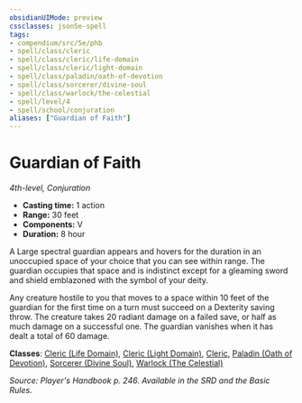 ```yaml
---
obsidianUIMode: preview
cssclasses: json5e-spell
tags:
- compendium/src/5e/phb
- spell/class/cleric
- spell/class/cleric/life-domain
- spell/class/cleric/light-domain
- spell/class/paladin/oath-of-devotion
- spell/class/sorcerer/divine-soul
- spell/class/warlock/the-celestial
- spell/level/4
- spell/school/conjuration
aliases: ["Guardian of Faith"]
---
```

# Guardian of Faith
*4th-level, Conjuration*  

- **Casting time:** 1 action
- **Range:** 30 feet
- **Components:** V
- **Duration:** 8 hour

A Large spectral guardian appears and hovers for the duration in an unoccupied space of your choice that you can see within range. The guardian occupies that space and is indistinct except for a gleaming sword and shield emblazoned with the symbol of your deity.

Any creature hostile to you that moves to a space within 10 feet of the guardian for the first time on a turn must succeed on a Dexterity saving throw. The creature takes 20 radiant damage on a failed save, or half as much damage on a successful one. The guardian vanishes when it has dealt a total of 60 damage.

**Classes**: [Cleric (Life Domain)](compendium/classes/cleric-life-domain.md), [Cleric (Light Domain)](compendium/classes/cleric-light-domain.md), [Cleric](compendium/classes/cleric.md), [Paladin (Oath of Devotion)](compendium/classes/paladin-oath-of-devotion.md), [Sorcerer (Divine Soul)](compendium/classes/sorcerer-divine-soul-xge.md), [Warlock (The Celestial)](compendium/classes/warlock-the-celestial-xge.md)

*Source: Player's Handbook p. 246. Available in the SRD and the Basic Rules.*